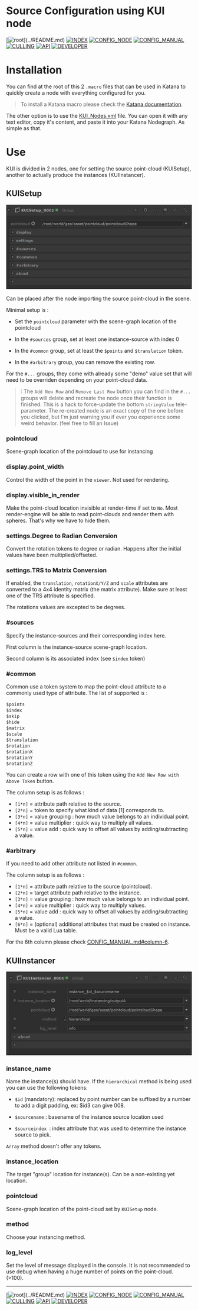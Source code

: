 # Source Configuration using KUI node

[![root](https://img.shields.io/badge/back_to_root-536362?)](../README.md)
[![INDEX](https://img.shields.io/badge/index-4f4f4f?labelColor=blue)](INDEX.md)
[![CONFIG_NODE](https://img.shields.io/badge/config--node-fcb434)](CONFIG_NODE.md)
[![CONFIG_MANUAL](https://img.shields.io/badge/config--manual-4f4f4f)](CONFIG_MANUAL.md)
[![CULLING](https://img.shields.io/badge/culling-4f4f4f)](CULLING.md)
[![API](https://img.shields.io/badge/api-4f4f4f)](API.md)
[![DEVELOPER](https://img.shields.io/badge/developer-4f4f4f)](DEVELOPER.md)

# Installation

You can find at the root of this 2 `.macro` files that can be used in Katana
to quickly create a node with everything configured for you.

> To install a Katana macro please check the [Katana documentation](https://learn.foundry.com/katana/Content/ug/groups_macros_super_tools/macros.html).

The other option is to use the [KUI_Nodes.xml](../KUI_Nodes.xml) file.
You can open it with any text editor, copy it's content, and paste it into
your Katana Nodegraph. As simple as that.

# Use

KUI is divided in 2 nodes, one for setting the source point-cloud (KUISetup), 
another to actually produce the instances (KUIInstancer).



## KUISetup

![KUISetup screnshot](./img/kuissetup-01.png)

Can be placed after the node importing the source point-cloud in the scene.

Minimal setup is :

- Set the `pointcloud` parameter with the scene-graph location of the pointcloud

- In the `#sources` group, set at least one instance-source with index 0

- In the `#common` group, set at least the `$points` and `$translation` token.

- In the `#arbitrary` group, you can remove the existing row.

For the `#...` groups, they come with already some "demo" value set that will 
need to be overriden depending on your point-cloud data.

> ❕ The `Add New Row` and `Remove Last Row` button you can find in the `#...` groups
> will delete and recreate the node once their function is finished. This is a
> hack to force-update the bottom `stringValue` tele-parameter. The re-created node
> is an exact copy of the one before you clicked, but I'm just warning you if
> ever you experience some weird behavior. (feel free to fill an Issue)

### pointcloud

Scene-graph location of the pointcloud to use for instancing

### display.point_width

Control the width of the point in the `viewer`. Not used for rendering.

### display.visible_in_render

Make the point-cloud location invisible at render-time if set to `No`. Most
render-engine will be able to read point-clouds and render them with spheres.
That's why we have to hide them.

### settings.Degree to Radian Conversion

Convert the rotation tokens to degree or radian.
Happens after the initial values have been multiplied/offseted.

### settings.TRS to Matrix Conversion

If enabled, the `translation`, `rotationX/Y/Z` and `scale` attributes are converted
to a 4x4 identity matrix (the matrix attribute). 
Make sure at least one of the TRS attribute is specified. 

The rotations values are excepted to be degrees. 

### #sources

Specify the instance-sources and their corresponding index here.

First column is the instance-source scene-graph location.

Second column is its associated index (see `$index` token)

### #common

Common use a token system to map the point-cloud attribute to a commonly used
type of attribute. The list of supported is :
```
$points
$index
$skip
$hide
$matrix
$scale
$translation
$rotation
$rotationX
$rotationY
$rotationZ
```

You can create a row with one of this token using the 
`Add New Row with Above Token` button. 

The column setup is as follows :

  - `[1*n]` = attribute path relative to the source.
  - `[2*n]` = token to specify what kind of data [1] corresponds to.
  - `[3*n]` = value grouping : how much value belongs to an individual point.
  - `[4*n]` = value multiplier : quick way to multiply all values.
  - `[5*n]` = value add : quick way to offset all values by adding/subtracting a value.
  
### #arbitrary

If you need to add other attribute not listed in `#common`. 

The column setup is as follows :

  - `[1*n]` = attribute path relative to the source (pointcloud).
  - `[2*n]` = target attribute path relative to the instance.
  - `[3*n]` = value grouping : how much value belongs to an individual point.
  - `[4*n]` = value multiplier : quick way to multiply values.
  - `[5*n]` = value add : quick way to offset all values by adding/subtracting a value.
  - `[6*n]` = (optional) additional attributes that must be created on instance. Must be a valid Lua table.

For the 6th column please check [CONFIG_MANUAL.md#column-6](CONFIG_MANUAL.md#column-6).



## KUIInstancer

![KUISetup screnshot](./img/kuiinstancer-01.png)

### instance_name

Name the instance(s) should have. If the `hierarchical` method is being used
you can use the following tokens: 

- `$id` (mandatory): replaced by point number can be suffixed by a number to add a digit padding, ex: $id3 can give 008.

- `$sourcename` : basename of the instance source location used

- `$sourceindex `: index attribute that was used to determine the instance source to pick.

`Array` method doesn't offer any tokens.

### instance_location

The target "group" location for instance(s). Can be a non-existing yet location.

### pointcloud

Scene-graph location of the point-cloud set by `KUISetup` node.

### method

Choose your instancing method.

### log_level

Set the level of message displayed in the console. It is not recommended to 
use debug when having a huge number of points on the point-cloud. (>100).

---
[![root](https://img.shields.io/badge/back_to_root-536362?)](../README.md)
[![INDEX](https://img.shields.io/badge/index-4f4f4f?labelColor=blue)](INDEX.md)
[![CONFIG_NODE](https://img.shields.io/badge/config--node-fcb434)](CONFIG_NODE.md)
[![CONFIG_MANUAL](https://img.shields.io/badge/config--manual-4f4f4f)](CONFIG_MANUAL.md)
[![CULLING](https://img.shields.io/badge/culling-4f4f4f)](CULLING.md)
[![API](https://img.shields.io/badge/api-4f4f4f)](API.md)
[![DEVELOPER](https://img.shields.io/badge/developer-4f4f4f)](DEVELOPER.md)
